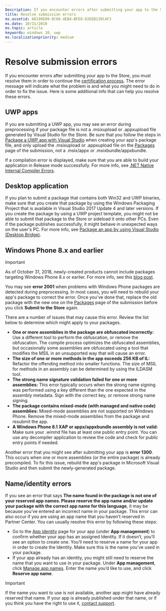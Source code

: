 ```yaml
---
Description: If you encounter errors after submitting your app to the Store, you must resolve them in order to continue the certification process.
title: Resolve submission errors
ms.assetid: 68199E09-0C66-4EB4-BFE8-D2EEB139C4F3
ms.date: 10/31/2018
ms.topic: article
keywords: windows 10, uwp
ms.localizationpriority: medium
---
```

# Resolve submission errors

If you encounter errors after submitting your app to the Store, you must resolve them in order to continue the [certification process](the-app-certification-process.md). The error message will indicate what the problem is and what you might need to do in order to fix the issue. Here is some additional info that can help you resolve these errors.

## UWP apps

If you are submitting a UWP app, you may see an error during preprocessing if your package file is not a .msixupload or .appxupload file generated by Visual Studio for the Store. Be sure that you follow the steps in [Package a UWP app with Visual Studio](/windows/msix/package/packaging-uwp-apps) when creating your app's package file, and only upload the .msixupload or .appxupload file on the [Packages](upload-app-packages.md) page of the submission, not a .msix/appx or .msixbundle/appxbundle.

If a compilation error is displayed, make sure that you are able to build your application in Release mode successfully. For more info, see [.NET Native Internal Compiler Errors](https://github.com/dotnet/core/blob/master/Documentation/ilcRepro.md).

## Desktop application

If you plan to submit a package that contains both Win32 and UWP binaries, make sure that you create that package by using the Windows Packaging Project that is available in Visual Studio 2017 Update 4 and later versions. If you create the package by using a UWP project template, you might not be able to submit that package to the Store or sideload it onto other PCs. Even if the package publishes successfully, it might behave in unexpected ways on the user's PC. For more info, see [Package an app by using Visual Studio (Desktop Bridge)]( /windows/msix/desktop/desktop-to-uwp-packaging-dot-net).

## Windows Phone 8.x and earlier

> [!IMPORTANT]
> As of October 31, 2018, newly-created products cannot include packages targeting Windows Phone 8.x or earlier. For more info, see this [blog post](https://blogs.windows.com/windowsdeveloper/2018/08/20/important-dates-regarding-apps-with-windows-phone-8-x-and-earlier-and-windows-8-8-1-packages-submitted-to-microsoft-store).

You may see **error 2001** when problems with Windows Phone packages are detected during preprocessing. In most cases, you will need to rebuild your app's package to correct the error. Once you've done that, replace the old package with the new one on the [Packages](upload-app-packages.md) page of the submission before you click **Submit to the Store** again.

There are a number of issues that may cause this error. Review the list below to determine which might apply to your packages.

-   **One or more assemblies in the package are obfuscated incorrectly:** Use a different tool to perform the obfuscation, or remove the obfuscation. The compile process optimizes the obfuscated assemblies, but occasionally some assemblies are obfuscated using a tool that modifies the MSIL in an unsupported way that will cause an error.
-   **The size of one or more methods in the app exceeds 256 KB of IL:** Refactor the offending method into smaller functions. The size of MSIL for methods in an assembly can be determined by using the ILDASM tool.
-   **The strong name signature validation failed for one or more assemblies:** This error typically occurs when the strong name signing was performed using a key different than the one expected in the assembly metadata. Sign with the correct key, or remove strong name signing.
-   **The package contains mixed-mode (with managed and native code) assemblies:** Mixed-mode assemblies are not supported on Windows Phone. Remove the mixed-mode assemblies from the package and resubmit the app.
-   **A Windows Phone 8.1 XAP or appx/appxbundle assembly is not valid:** Make sure your .winmd file has at least one public entry point. You can use any decompiler application to review the code and check for public entry points if needed.

Another error that you might see after submitting your app is **error 1300**. This occurs when one or more assemblies (or the entire package) is already precompiled. To fix this issue, rebuild the app's package in Microsoft Visual Studio and then submit the newly-generated package.

## Name/identity errors

If you see an error that says **The name found in the package is not one of your reserved app names. Please reserve the app name and/or update your package with the correct app name for this language**, it may be because you’ve entered an incorrect name in your package. This error can also occur if you are using an app name that you haven’t reserved in Partner Center. You can usually resolve this error by following these steps:

- Go to the [App identity](view-app-identity-details.md) page for your app (under **App management**) to confirm whether your app has an assigned Identity. If it doesn’t, you’ll see an option to create one. You’ll need to reserve a name for your app in order to create the Identity. Make sure this is the name you’ve used in your package.
- If your app already has an identity, you might still need to reserve the name that you want to use in your package. Under **App management**, click [Manage app names](manage-app-names.md). Enter the name you’d like to use, and click **Reserve app name**.

> [!IMPORTANT]
>  If the name you want to use is not available, another app might have already reserved that name. If your app is already published under that name, or if you think you have the right to use it, [contact support](https://support.microsoft.com/getsupport/hostpage.aspx?locale=EN-US&supportregion=EN-US&ccfcode=US&ln=EN-US&pesid=14654&oaspworkflow=start_1.0.0.0&tenant=store&supporttopic_L1=31762156&supporttopic_L2=31762179).  

 

 